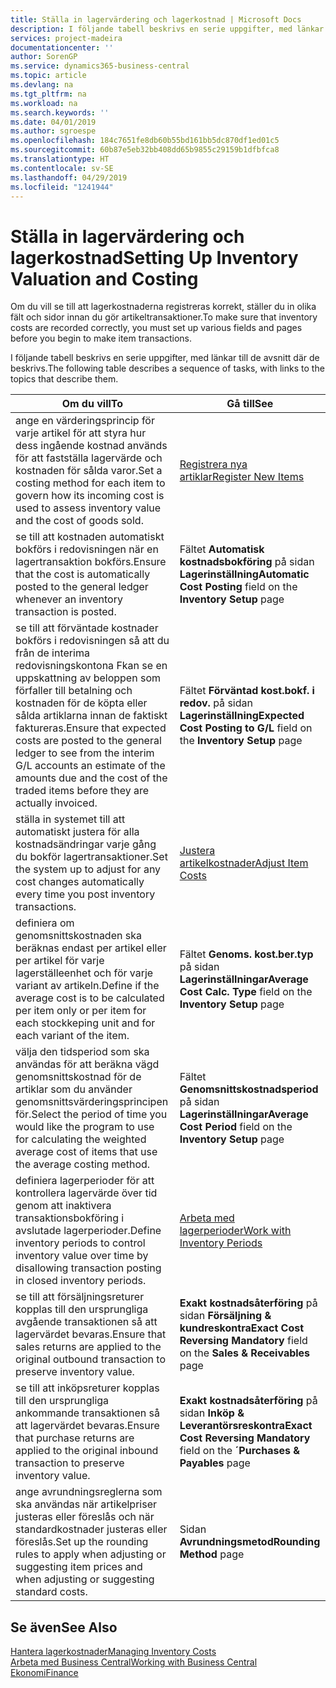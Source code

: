 ```yaml
---
title: Ställa in lagervärdering och lagerkostnad | Microsoft Docs
description: I följande tabell beskrivs en serie uppgifter, med länkar till de avsnitt där de beskrivs.
services: project-madeira
documentationcenter: ''
author: SorenGP
ms.service: dynamics365-business-central
ms.topic: article
ms.devlang: na
ms.tgt_pltfrm: na
ms.workload: na
ms.search.keywords: ''
ms.date: 04/01/2019
ms.author: sgroespe
ms.openlocfilehash: 184c7651fe8db60b55bd161bb5dc870df1ed01c5
ms.sourcegitcommit: 60b87e5eb32bb408dd65b9855c29159b1dfbfca8
ms.translationtype: HT
ms.contentlocale: sv-SE
ms.lasthandoff: 04/29/2019
ms.locfileid: "1241944"
---
```

# <a name="setting-up-inventory-valuation-and-costing"></a><span data-ttu-id="da944-103">Ställa in lagervärdering och lagerkostnad</span><span class="sxs-lookup"><span data-stu-id="da944-103">Setting Up Inventory Valuation and Costing</span></span>
<span data-ttu-id="da944-104">Om du vill se till att lagerkostnaderna registreras korrekt, ställer du in olika fält och sidor innan du gör artikeltransaktioner.</span><span class="sxs-lookup"><span data-stu-id="da944-104">To make sure that inventory costs are recorded correctly, you must set up various fields and pages before you begin to make item transactions.</span></span>

<span data-ttu-id="da944-105">I följande tabell beskrivs en serie uppgifter, med länkar till de avsnitt där de beskrivs.</span><span class="sxs-lookup"><span data-stu-id="da944-105">The following table describes a sequence of tasks, with links to the topics that describe them.</span></span>

|<span data-ttu-id="da944-106">**Om du vill**</span><span class="sxs-lookup"><span data-stu-id="da944-106">**To**</span></span>|<span data-ttu-id="da944-107">**Gå till**</span><span class="sxs-lookup"><span data-stu-id="da944-107">**See**</span></span>|  
|------------|-------------|  
|<span data-ttu-id="da944-108">ange en värderingsprincip för varje artikel för att styra hur dess ingående kostnad används för att fastställa lagervärde och kostnaden för sålda varor.</span><span class="sxs-lookup"><span data-stu-id="da944-108">Set a costing method for each item to govern how its incoming cost is used to assess inventory value and the cost of goods sold.</span></span>|[<span data-ttu-id="da944-109">Registrera nya artiklar</span><span class="sxs-lookup"><span data-stu-id="da944-109">Register New Items</span></span>](inventory-how-register-new-items.md)|  
|<span data-ttu-id="da944-110">se till att kostnaden automatiskt bokförs i redovisningen när en lagertransaktion bokförs.</span><span class="sxs-lookup"><span data-stu-id="da944-110">Ensure that the cost is automatically posted to the general ledger whenever an inventory transaction is posted.</span></span>|<span data-ttu-id="da944-111">Fältet **Automatisk kostnadsbokföring** på sidan **Lagerinställning**</span><span class="sxs-lookup"><span data-stu-id="da944-111">**Automatic Cost Posting** field on the **Inventory Setup** page</span></span>|  
|<span data-ttu-id="da944-112">se till att förväntade kostnader bokförs i redovisningen så att du från de interima redovisningskontona Fkan se en uppskattning av beloppen som förfaller till betalning och kostnaden för de köpta eller sålda artiklarna innan de faktiskt faktureras.</span><span class="sxs-lookup"><span data-stu-id="da944-112">Ensure that expected costs are posted to the general ledger to see from the interim G/L accounts an estimate of the amounts due and the cost of the traded items before they are actually invoiced.</span></span>|<span data-ttu-id="da944-113">Fältet **Förväntad kost.bokf. i redov.** på sidan **Lagerinställning**</span><span class="sxs-lookup"><span data-stu-id="da944-113">**Expected Cost Posting to G/L** field on the **Inventory Setup** page</span></span>|  
|<span data-ttu-id="da944-114">ställa in systemet till att automatiskt justera för alla kostnadsändringar varje gång du bokför lagertransaktioner.</span><span class="sxs-lookup"><span data-stu-id="da944-114">Set the system up to adjust for any cost changes automatically every time you post inventory transactions.</span></span>|[<span data-ttu-id="da944-115">Justera artikelkostnader</span><span class="sxs-lookup"><span data-stu-id="da944-115">Adjust Item Costs</span></span>](inventory-how-adjust-item-costs.md)|  
|<span data-ttu-id="da944-116">definiera om genomsnittskostnaden ska beräknas endast per artikel eller per artikel för varje lagerställeenhet och för varje variant av artikeln.</span><span class="sxs-lookup"><span data-stu-id="da944-116">Define if the average cost is to be calculated per item only or per item for each stockkeping unit and for each variant of the item.</span></span>|<span data-ttu-id="da944-117">Fältet **Genoms. kost.ber.typ** på sidan **Lagerinställningar**</span><span class="sxs-lookup"><span data-stu-id="da944-117">**Average Cost Calc. Type** field on the **Inventory Setup** page</span></span>|  
|<span data-ttu-id="da944-118">välja den tidsperiod som ska användas för att beräkna vägd genomsnittskostnad för de artiklar som du använder genomsnittsvärderingsprincipen för.</span><span class="sxs-lookup"><span data-stu-id="da944-118">Select the period of time you would like the program to use for calculating the weighted average cost of items that use the average costing method.</span></span>|<span data-ttu-id="da944-119">Fältet **Genomsnittskostnadsperiod** på sidan **Lagerinställningar**</span><span class="sxs-lookup"><span data-stu-id="da944-119">**Average Cost Period** field on the **Inventory Setup** page</span></span>|  
|<span data-ttu-id="da944-120">definiera lagerperioder för att kontrollera lagervärde över tid genom att inaktivera transaktionsbokföring i avslutade lagerperioder.</span><span class="sxs-lookup"><span data-stu-id="da944-120">Define inventory periods to control inventory value over time by disallowing transaction posting in closed inventory periods.</span></span>|[<span data-ttu-id="da944-121">Arbeta med lagerperioder</span><span class="sxs-lookup"><span data-stu-id="da944-121">Work with Inventory Periods</span></span>](finance-how-to-work-with-inventory-periods.md)|  
|<span data-ttu-id="da944-122">se till att försäljningsreturer kopplas till den ursprungliga avgående transaktionen så att lagervärdet bevaras.</span><span class="sxs-lookup"><span data-stu-id="da944-122">Ensure that sales returns are applied to the original outbound transaction to preserve inventory value.</span></span>|<span data-ttu-id="da944-123">**Exakt kostnadsåterföring** på sidan **Försäljning & kundreskontra**</span><span class="sxs-lookup"><span data-stu-id="da944-123">**Exact Cost Reversing Mandatory** field on the **Sales & Receivables** page</span></span>|  
|<span data-ttu-id="da944-124">se till att inköpsreturer kopplas till den ursprungliga ankommande transaktionen så att lagervärdet bevaras.</span><span class="sxs-lookup"><span data-stu-id="da944-124">Ensure that purchase returns are applied to the original inbound transaction to preserve inventory value.</span></span>|<span data-ttu-id="da944-125">**Exakt kostnadsåterföring** på sidan **Inköp & Leverantörsreskontra**</span><span class="sxs-lookup"><span data-stu-id="da944-125">**Exact Cost Reversing Mandatory** field on the **´Purchases & Payables** page</span></span>|
|<span data-ttu-id="da944-126">ange avrundningsreglerna som ska användas när artikelpriser justeras eller föreslås och när standardkostnader justeras eller föreslås.</span><span class="sxs-lookup"><span data-stu-id="da944-126">Set up the rounding rules to apply when adjusting or suggesting item prices and when adjusting or suggesting standard costs.</span></span>|<span data-ttu-id="da944-127">Sidan **Avrundningsmetod**</span><span class="sxs-lookup"><span data-stu-id="da944-127">**Rounding Method** page</span></span>|  

## <a name="see-also"></a><span data-ttu-id="da944-128">Se även</span><span class="sxs-lookup"><span data-stu-id="da944-128">See Also</span></span>  
[<span data-ttu-id="da944-129">Hantera lagerkostnader</span><span class="sxs-lookup"><span data-stu-id="da944-129">Managing Inventory Costs</span></span>](finance-manage-inventory-costs.md)  
[<span data-ttu-id="da944-130">Arbeta med Business Central</span><span class="sxs-lookup"><span data-stu-id="da944-130">Working with Business Central</span></span>](ui-work-product.md)  
[<span data-ttu-id="da944-131">Ekonomi</span><span class="sxs-lookup"><span data-stu-id="da944-131">Finance</span></span>](finance.md)  
